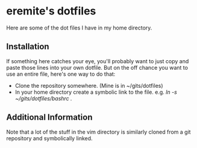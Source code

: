 eremite's dotfiles
==================

Here are some of the dot files I have in my home directory.

Installation
------------

If something here catches your eye, you'll probably want to just copy and paste those lines into your own dotfile. But on the off chance you want to use an entire file, here's one way to do that:

* Clone the repository somewhere. (Mine is in ~/gits/dotfiles)
* In your home directory create a symbolic link to the file. e.g. _ln -s ~/gits/dotfiles/bashrc ._

Additional Information
----------------------

Note that a lot of the stuff in the vim directory is similarly cloned from a git repository and symbolically linked.
